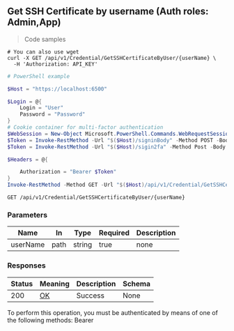 
## Get SSH Certificate by username (Auth roles: Admin,App)

<a id="opIdGetSshCertificateByUserAsync"></a>

> Code samples

```shell
# You can also use wget
curl -X GET /api/v1/Credential/GetSSHCertificateByUser/{userName} \
  -H 'Authorization: API_KEY'

```

```powershell
# PowerShell example

$Host = "https://localhost:6500"

$Login = @{
    Login = "User"
    Password = "Password"
}
# Cookie container for multi-factor authentication
$WebSession = New-Object Microsoft.PowerShell.Commands.WebRequestSession
$Token = Invoke-RestMethod -Url "$($Host)/signinBody" -Method POST -Body (ConvertTo-Json $Login) -WebRequestSession $WebSession
$Token = Invoke-RestMethod -Url "$($Host)/sigin2fa" -Method Post -Body $MfaCode -Headers @{Authorization: "Bearer $Token"} -WebRequestSession $WebSession

$Headers = @{

    Authorization = "Bearer $Token"
}
Invoke-RestMethod -Method GET -Url "$($Host)/api/v1/Credential/GetSSHCertificateByUser/{userName} -Headers $Headers
```

`GET /api/v1/Credential/GetSSHCertificateByUser/{userName}`

<h3 id="get-ssh-certificate-by-username-(auth-roles:-admin,app)-parameters">Parameters</h3>

|Name|In|Type|Required|Description|
|---|---|---|---|---|
|userName|path|string|true|none|

<h3 id="get-ssh-certificate-by-username-(auth-roles:-admin,app)-responses">Responses</h3>

|Status|Meaning|Description|Schema|
|---|---|---|---|
|200|[OK](https://tools.ietf.org/html/rfc7231#section-6.3.1)|Success|None|

<aside class="warning">
To perform this operation, you must be authenticated by means of one of the following methods:
Bearer
</aside>



